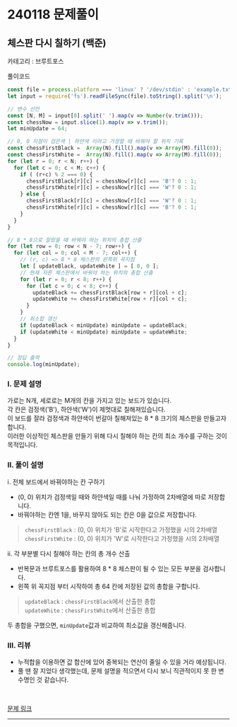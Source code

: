 # 240118 문제풀이

## 체스판 다시 칠하기 (백준)

카테고리 : 브루트포스

풀이코드
```js
const file = process.platform === 'linux' ? '/dev/stdin' : 'example.txt';
let input = require('fs').readFileSync(file).toString().split('\n');

// 변수 선언
const [N, M] = input[0].split(' ').map(v => Number(v.trim()));
const chessNow = input.slice(1).map(v => v.trim());
let minUpdate = 64;

// 0, 0 지점이 검은색 | 하얀색 이라고 가정할 때 바꿔야 할 위치 기록
const chessFirstBlack =  Array(N).fill().map(v => Array(M).fill(0));
const chessFirstWhite =  Array(N).fill().map(v => Array(M).fill(0));
for (let r = 0; r < N; r++) {
  for (let c = 0; c < M; c++) {
    if ( (r+c) % 2 === 0) {
      chessFirstBlack[r][c] = chessNow[r][c] === 'B'? 0 : 1;
      chessFirstWhite[r][c] = chessNow[r][c] === 'W'? 0 : 1;
    } else {
      chessFirstBlack[r][c] = chessNow[r][c] === 'W'? 0 : 1;
      chessFirstWhite[r][c] = chessNow[r][c] === 'B'? 0 : 1;
    }
  }
}

// 8 * 8으로 잘랐을 때 바꿔야 하는 위치의 총합 산출 
for (let row = 0; row < N - 7; row++) {
  for (let col = 0; col < M - 7; col++) {
    // (r, c) => 8 * 8 체스판의 왼쪽위 꼭지점
    let [ updateBlack, updateWhite ] = [ 0, 0 ];
    // 현재 자른 체스판에서 바꿔야 하는 위치의 총합 산출
    for (let r = 0; r < 8; r++) {
      for (let c = 0; c < 8; c++) {
        updateBlack += chessFirstBlack[row + r][col + c];
        updateWhite += chessFirstWhite[row + r][col + c];
      }
    }
    // 최소합 갱신
    if (updateBlack < minUpdate) minUpdate = updateBlack;
    if (updateWhite < minUpdate) minUpdate = updateWhite;
  }
}

// 정답 출력
console.log(minUpdate);
```

### <b>Ⅰ. 문제 설명</b>

가로는 N개, 세로로는 M개의 칸을 가지고 있는 보드가 있습니다.  
각 칸은 검정색('B'), 하얀색('W')이 제멋대로 칠해져있습니다.  
이 보드를 잘라 검정색과 하얀색이 번갈아 칠해져있는 8 * 8 크기의 체스판을 만들고자 합니다.  
이러한 이상적인 체스판을 만들기 위해 다시 칠해야 하는 칸의 최소 개수를 구하는 것이 목적입니다.  

### <b>Ⅱ. 풀이 설명</b>

ⅰ. 전체 보드에서 바꿔야하는 칸 구하기

- (0, 0) 위치가 검정색일 때와 하얀색일 때를 나눠 가정하여 2차배열에 따로 저장합니다.
- 바꿔야하는 칸엔 1을, 바꾸지 않아도 되는 칸은 0을 값으로 저장합니다.

> `chessFirstBlack` : (0, 0) 위치가 'B'로 시작한다고 가정했을 시의 2차배열  
> `chessFirstWhite` : (0, 0) 위치가 'W'로 시작한다고 가정했을 시의 2차배열


ⅱ. 각 부분별 다시 칠해야 하는 칸의 총 개수 산출

- 반복문과 브루트포스를 활용하여 8 * 8 체스판이 될 수 있는 모든 부분을 검사합니다.  
- 왼쪽 위 꼭지점 부터 시작하여 총 64 칸에 저장된 값의 총합을 구합니다.

> `updateBlack` : `chessFirstBlack`에서 산출한 총합  
> `updateWhite` : `chessFirstWhite`에서 산출한 총합

두 총합을 구했으면, `minUpdate`값과 비교하여 최소값을 갱신해줍니다.  

### <b>Ⅲ. 리뷰</b>

- 누적합을 이용하면 값 합산에 있어 중복되는 연산이 줄일 수 있을 거라 예상됩니다.  
- 풀 땐 잘 지었다 생각했는데, 문제 설명을 적으면서 다시 보니 직관적이지 못 한 변수명인 것 같습니다.

<br>

[문제 링크](https://www.acmicpc.net/problem/1018) 

<hr>
